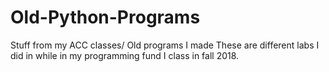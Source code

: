 # Old-Python-Programs
Stuff from my ACC classes/ Old programs I made
These are different labs I did in while in my programming fund I class in fall 2018.
